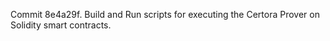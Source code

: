 Commit 8e4a29f.                    Build and Run scripts for executing the Certora Prover on Solidity smart contracts.